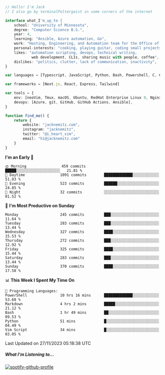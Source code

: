 ```typescript
// Hello! I'm Jack
// I also go by terminalPoltergeist in some corners of the internet

interface what_I'm_up_to {
    school: "University of Minnesota",
    degree: "Computer Science B.S.",
    year: 4,
    learning: "Ansible, Azure automation, Go",
    work: "Hosting, Engineering, and Automation team for the Office of Information Technology at UMN",
    personal-interests: "cooking, playing guitar, coding small projects",
    likes: "automation scripting, devops, technical writing,
            web development, CLIs, sharing music with people, coffee",
    dislikes: "politics, clutter, lack of communication, inactivity",
}

var languages = [Typescript, JavaScript, Python, Bash, Powershell, C, C++, HTML, CSS]

var frameworks = [Next.js, React, Express, Tailwind]

var tools = {
    env: [neoVim, Tmux, macOS, Ubuntu, RedHat Enterprise Linux 9, Nginx, DigitalOcean, Cloudflare],
    devops: [Azure, git, GitHub, GitHub Actions, Ansible],
}

function find_me() {
    return {
        website: "jacknemitz.com",
        instagram: "jacknemitz",
        twitter: "@i_heart_vim",
        email: "hi@jacknemitz.com"
    }
}
```

<!--START_SECTION:waka-->
**I'm an Early 🐤** 

```text
🌞 Morning                459 commits         █████░░░░░░░░░░░░░░░░░░░░   21.81 % 
🌆 Daytime                1091 commits        █████████████░░░░░░░░░░░░   51.83 % 
🌃 Evening                523 commits         ██████░░░░░░░░░░░░░░░░░░░   24.85 % 
🌙 Night                  32 commits          ░░░░░░░░░░░░░░░░░░░░░░░░░   01.52 % 
```
📅 **I'm Most Productive on Sunday** 

```text
Monday                   245 commits         ███░░░░░░░░░░░░░░░░░░░░░░   11.64 % 
Tuesday                  283 commits         ███░░░░░░░░░░░░░░░░░░░░░░   13.44 % 
Wednesday                327 commits         ████░░░░░░░░░░░░░░░░░░░░░   15.53 % 
Thursday                 272 commits         ███░░░░░░░░░░░░░░░░░░░░░░   12.92 % 
Friday                   325 commits         ████░░░░░░░░░░░░░░░░░░░░░   15.44 % 
Saturday                 283 commits         ███░░░░░░░░░░░░░░░░░░░░░░   13.44 % 
Sunday                   370 commits         ████░░░░░░░░░░░░░░░░░░░░░   17.58 % 
```


📊 **This Week I Spent My Time On** 

```text
💬 Programming Languages: 
PowerShell               10 hrs 16 mins      █████████████░░░░░░░░░░░░   53.68 % 
Markdown                 4 hrs 2 mins        █████░░░░░░░░░░░░░░░░░░░░   21.12 % 
Bash                     1 hr 49 mins        ██░░░░░░░░░░░░░░░░░░░░░░░   09.53 % 
Python                   51 mins             █░░░░░░░░░░░░░░░░░░░░░░░░   04.49 % 
Vim Script               34 mins             █░░░░░░░░░░░░░░░░░░░░░░░░   03.05 % 
```


 Last Updated on 27/11/2023 05:18:38 UTC
<!--END_SECTION:waka-->

##### What I'm Listening to...

[![spotify-github-profile](https://spotify-github-profile.vercel.app/api/view?uid=jack.nemitz&cover_image=true&show_offline=true&bar_color=53b14f&bar_color_cover=false&background_color=121212FF)](https://spotify-github-profile.vercel.app/api/view?uid=jack.nemitz&redirect=true)

